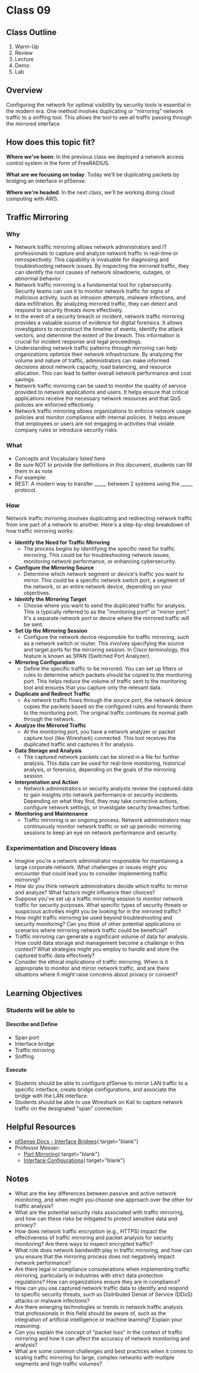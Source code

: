 # Class 09

## Class Outline

1. Warm-Up
1. Review
1. Lecture
1. Demo
1. Lab 

## Overview

Configuring the network for optimal visibility by security tools is essential in the modern era. One method involves duplicating or "mirroring" network traffic to a sniffing tool. This allows the tool to see all traffic passing through the mirrored interface.

## How does this topic fit?

**Where we've been**:
In the previous class we deployed a network access control system in the form of FreeRADIUS.

**What are we focusing on today**:
Today we'll be duplicating packets by bridging an interface in pfSense.

**Where we're headed**:
In the next class, we'll be working doing cloud computing with AWS.

## Traffic Mirroring

### Why
- Network traffic mirroring allows network administrators and IT professionals to capture and analyze network traffic in real-time or retrospectively. This capability is invaluable for diagnosing and troubleshooting network issues. By inspecting the mirrored traffic, they can identify the root causes of network slowdowns, outages, or abnormal behavior.
- Network traffic mirroring is a fundamental tool for cybersecurity. Security teams can use it to monitor network traffic for signs of malicious activity, such as intrusion attempts, malware infections, and data exfiltration. By analyzing mirrored traffic, they can detect and respond to security threats more effectively.
- In the event of a security breach or incident, network traffic mirroring provides a valuable source of evidence for digital forensics. It allows investigators to reconstruct the timeline of events, identify the attack vectors, and determine the extent of the breach. This information is crucial for incident response and legal proceedings.
- Understanding network traffic patterns through mirroring can help organizations optimize their network infrastructure. By analyzing the volume and nature of traffic, administrators can make informed decisions about network capacity, load balancing, and resource allocation. This can lead to better overall network performance and cost savings.
- Network traffic mirroring can be used to monitor the quality of service provided to network applications and users. It helps ensure that critical applications receive the necessary network resources and that QoS policies are enforced effectively.
- Network traffic mirroring allows organizations to enforce network usage policies and monitor compliance with internal policies. It helps ensure that employees or users are not engaging in activities that violate company rules or introduce security risks.

### What
- Concepts and Vocabulary listed here
- Be sure NOT to provide the definitions in this document, students can fill them in as note
- For example:
- REST: A modern way to transfer _____ between 2 systems using the _____ protocol.

### How
Network traffic mirroring involves duplicating and redirecting network traffic from one part of a network to another. Here's a step-by-step breakdown of how traffic mirroring works:
- **Identify the Need for Traffic Mirroring**
  - The process begins by identifying the specific need for traffic mirroring. This could be for troubleshooting network issues, monitoring network performance, or enhancing cybersecurity.
- **Configure the Mirroring Source**
  - Determine which network segment or device's traffic you want to mirror. This could be a specific network switch port, a segment of the network, or an entire network device, depending on your objectives.
- **Identify the Mirroring Target**
  - Choose where you want to send the duplicated traffic for analysis. This is typically referred to as the "monitoring port" or "mirror port." It's a separate network port or device where the mirrored traffic will be sent.
- **Set Up the Mirroring Session**
  - Configure the network device responsible for traffic mirroring, such as a network switch or router. This involves specifying the source and target ports for the mirroring session. In Cisco terminology, this feature is known as SPAN (Switched Port Analyzer).
- **Mirroring Configuration**
  - Define the specific traffic to be mirrored. You can set up filters or rules to determine which packets should be copied to the monitoring port. This helps reduce the volume of traffic sent to the monitoring tool and ensures that you capture only the relevant data.
- **Duplicate and Redirect Traffic**
  - As network traffic flows through the source port, the network device copies the packets based on the configured rules and forwards them to the monitoring port. The original traffic continues its normal path through the network.
- **Analyze the Mirrored Traffic**
  - At the monitoring port, you have a network analyzer or packet capture tool (like Wireshark) connected. This tool receives the duplicated traffic and captures it for analysis.
- **Data Storage and Analysis**
  - The captured network packets can be stored in a file for further analysis. This data can be used for real-time monitoring, historical analysis, or forensics, depending on the goals of the mirroring session.
- **Interpretation and Action**
  - Network administrators or security analysts review the captured data to gain insights into network performance or security incidents. Depending on what they find, they may take corrective actions, configure network settings, or investigate security breaches further.
- **Monitoring and Maintenance**
  - Traffic mirroring is an ongoing process. Network administrators may continuously monitor network traffic or set up periodic mirroring sessions to keep an eye on network performance and security.

### Experimentation and Discovery Ideas
- Imagine you're a network administrator responsible for maintaining a large corporate network. What challenges or issues might you encounter that could lead you to consider implementing traffic mirroring?
- How do you think network administrators decide which traffic to mirror and analyze? What factors might influence their choices?
- Suppose you've set up a traffic mirroring session to monitor network traffic for security purposes. What specific types of security threats or suspicious activities might you be looking for in the mirrored traffic?
- How might traffic mirroring be used beyond troubleshooting and security monitoring? Can you think of other potential applications or scenarios where mirroring network traffic could be beneficial?
- Traffic mirroring can generate a significant volume of data for analysis. How could data storage and management become a challenge in this context? What strategies might you employ to handle and store the captured traffic data effectively?
- Consider the ethical implications of traffic mirroring. When is it appropriate to monitor and mirror network traffic, and are there situations where it might raise concerns about privacy or consent?

## Learning Objectives

### Students will be able to

#### Describe and Define

- Span port
- Interface bridge
- Traffic mirroring
- Sniffing

#### Execute

- Students should be able to configure pfSense to mirror LAN traffic to a specific interface, create bridge configurations, and associate the bridge with the LAN interface.
- Students should be able to use Wireshark on Kali to capture network traffic on the designated "span" connection. 

## Helpful Resources

- [pfSense Docs - Interface Bridges](https://pfsense-docs.readthedocs.io/en/latest/interfaces/interface-bridges.html){:target="blank"}
- Professor Messer:
  - [Port Mirroring](https://www.professormesser.com/network-plus/n10-005/port-mirroring-2/){:target="blank"}
  - [Interface Configurations](https://www.professormesser.com/network-plus/n10-008/n10-008-video/interface-configurations-n10-008/){:target="blank"}

## Notes

- What are the key differences between passive and active network monitoring, and when might you choose one approach over the other for traffic analysis?
- What are the potential security risks associated with traffic mirroring, and how can these risks be mitigated to protect sensitive data and privacy?
- How does network traffic encryption (e.g., HTTPS) impact the effectiveness of traffic mirroring and packet analysis for security monitoring? Are there ways to inspect encrypted traffic?
- What role does network bandwidth play in traffic mirroring, and how can you ensure that the mirroring process does not negatively impact network performance?
- Are there legal or compliance considerations when implementing traffic mirroring, particularly in industries with strict data protection regulations? How can organizations ensure they are in compliance?
- How can you use captured network traffic data to identify and respond to specific security threats, such as Distributed Denial of Service (DDoS) attacks or malware infections?
- Are there emerging technologies or trends in network traffic analysis that professionals in this field should be aware of, such as the integration of artificial intelligence or machine learning? Explain your reasoning.
- Can you explain the concept of "packet loss" in the context of traffic mirroring and how it can affect the accuracy of network monitoring and analysis?
- What are some common challenges and best practices when it comes to scaling traffic mirroring for large, complex networks with multiple segments and high traffic volumes?
